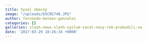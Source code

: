 ```yaml
---
title: Sysel obecný
image: "/uploads/DSCN2748.JPG"
author: fernando-mateos-gonzales
categories: []
galleries: slash-news-slash-syslum-zacal-novy-rok-probudili-se
date: '2017-03-29 18:26:34 +0000'
---
```

